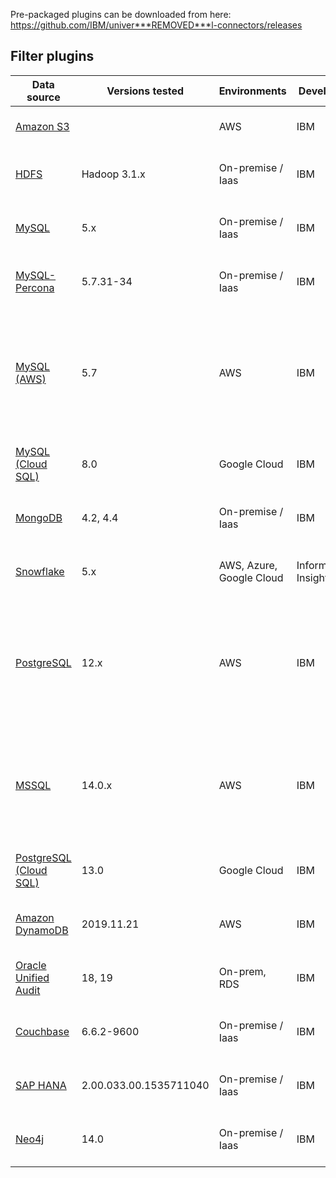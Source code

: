 Pre-packaged plugins can be downloaded from here: https://github.com/IBM/univer***REMOVED***l-connectors/releases

## Filter plugins

| Data source                                                               | Versions tested | Environments             | Developer            | Supported inputs               | Notes                         |
| ------------------------------------------------------------------------- | --------------- | ------------------------ | -------------------- | ------------------------------ | ----------------------------- |
| [Amazon S3](../filter-plugin/logstash-filter-s3-guardium/README.md)          |                 | AWS                      | IBM                  | CloudWatch (pull), SQS (pull)  |                               |
| [HDFS](../filter-plugin/logstash-filter-hdfs-guardium/README.md)          | Hadoop 3.1.x    | On-premise / Iaas        | IBM                  | Filebeat (push)                | **Guardium Data Protection and GI** |
| [MySQL](../filter-plugin/logstash-filter-mysql-guardium/README.md)        | 5.x             | On-premise / Iaas        | IBM                  | Syslog (push), Filebeat (push) | **Guardium Data Protection and GI** |
| [MySQL-Percona](../filter-plugin/logstash-filter-mysql-percona-guardium/README.md)        | 5.7.31-34             | On-premise / Iaas        | IBM                  | Filebeat (push) |         **Guardium Data Protection and GI**             |
| [MySQL (AWS)](../filter-plugin/logstash-filter-mysql-aws-guardium/README.md) |    5.7           | AWS | IBM | CloudWatch (pull)   | **Guardium Data Protection and GI**.<br />Installs required (on GDP only) [json_encode](https://www.elastic.co/guide/en/logstash-versioned-plugins/current/v3.0.3-plugins-filters-json_encode.html) filter plug-in. |
| [MySQL (Cloud SQL)](../filter-plugin/logstash-filter-pubsub-mysql-guardium/README.md)| 8.0             | Google Cloud        | IBM                  | Pub/Sub (pull) |         **Guardium Data Protection only**             |
| [MongoDB](../filter-plugin/logstash-filter-mongodb-guardium/README.md)    | 4.2, 4.4        | On-premise / Iaas        | IBM                  | Syslog (push), Filebeat (push) |                               |
| [Snowflake](https://github.com/infoinsights/guardium-snowflake-uc-filter) | 5.x             | AWS, Azure, Google Cloud | Information Insights | JDBC (pull)                    | **Guardium Data Protection only** |
| [PostgreSQL](../filter-plugin/logstash-filter-postgres-guardium/PostgresOverCloudWatchPackage/README.md) | 12.x | AWS | IBM | CloudWatch (pull)   | **Guardium Data Protection and GI**.<br />Installs required (on GDP only) [json_encode](https://www.elastic.co/guide/en/logstash-versioned-plugins/current/v3.0.3-plugins-filters-json_encode.html) filter plug-in. |
| [MSSQL](../filter-plugin/logstash-filter-mssql-guardium/MssqlOverJdbcPackage/README.md) | 14.0.x | AWS | IBM | CloudWatch (pull)   | **Guardium Data Protection only**.<br />Installs required [json_encode](https://www.elastic.co/guide/en/logstash-versioned-plugins/current/v3.0.3-plugins-filters-json_encode.html) filter plug-in. |
|  [PostgreSQL (Cloud SQL)](../filter-plugin/logstash-filter-pubsub-postgresql-guardium/README.md)| 13.0             | Google Cloud        | IBM                  | Pub/Sub (pull) |         **Guardium Data Protection only**             |
| [Amazon DynamoDB](../filter-plugin/logstash-filter-dynamodb-guardium/README.md) | 2019.11.21 | AWS | IBM | CloudWatch (pull)   | **Guardium Data Protection and GI** |
| [Oracle Unified Audit](../filter-plugin/logstash-filter-oua-guardium/README.md)    | 18, 19 | On-prem, RDS                 | IBM      | Oracle Unified Audit (pull) | **Guardium Data Protection only** |
| [Couchbase](../filter-plugin/logstash-filter-couchbasedb-guardium/README.md)    | 6.6.2-9600        | On-premise / Iaas        | IBM    		| Filebeat (push) | **Guardium Data Protection and GI** |
| [SAP HANA](../filter-plugin/logstash-filter-***REMOVED***phana-guardium/README.md)    | 2.00.033.00.1535711040        | On-premise / Iaas        | IBM    		| Filebeat (push), JDBC (pull) | **Guardium Data Protection and GI** |
| [Neo4j](../filter-plugin/logstash-filter-neo4j-guardium/README.md)    | 14.0        | On-premise / Iaas        | IBM    		| Filebeat (push) | **Guardium Data Protection only** |

